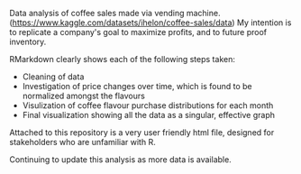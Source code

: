 Data analysis of coffee sales made via vending machine. (https://www.kaggle.com/datasets/ihelon/coffee-sales/data) 
My intention is to replicate a company's goal to maximize profits, and to future proof inventory. 

RMarkdown clearly shows each of the following steps taken:

- Cleaning of data
- Investigation of price changes over time, which is found to be normalized amongst the flavours
- Visulization of coffee flavour purchase distributions for each month
- Final visualization showing all the data as a singular, effective graph

Attached to this repository is a very user friendly html file, designed for stakeholders who are unfamiliar with R. 

Continuing to update this analysis as more data is available. 


